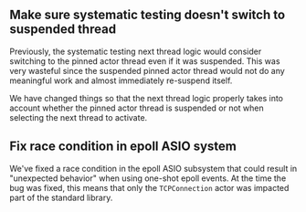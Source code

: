 ## Make sure systematic testing doesn't switch to suspended thread

Previously, the systematic testing next thread logic would consider switching to the pinned actor thread even if it was suspended. This was very wasteful since the suspended pinned actor thread would not do any meaningful work and almost immediately re-suspend itself.

We have changed things so that the next thread logic properly takes into account whether the pinned actor thread is suspended or not when selecting the next thread to activate.

## Fix race condition in epoll ASIO system

We've fixed a race condition in the epoll ASIO subsystem that could result in "unexpected behavior" when using one-shot epoll events. At the time the bug was fixed, this means that only the `TCPConnection` actor was impacted part of the standard library.
